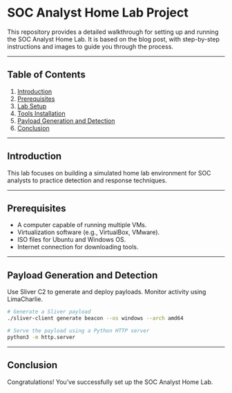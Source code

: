 # SOC Analyst Home Lab Project

This repository provides a detailed walkthrough for setting up and running the SOC Analyst Home Lab. It is based on the blog post, with step-by-step instructions and images to guide you through the process.

---

## Table of Contents
1. [Introduction](#introduction)
2. [Prerequisites](#prerequisites)
3. [Lab Setup](sections/lab_setup.md)
4. [Tools Installation](sections/tools_installation.md)
5. [Payload Generation and Detection](#payload-generation-and-detection)
6. [Conclusion](#conclusion)

---

## Introduction

This lab focuses on building a simulated home lab environment for SOC analysts to practice detection and response techniques.

---

## Prerequisites

- A computer capable of running multiple VMs.
- Virtualization software (e.g., VirtualBox, VMware).
- ISO files for Ubuntu and Windows OS.
- Internet connection for downloading tools.

---

## Payload Generation and Detection

Use Sliver C2 to generate and deploy payloads. Monitor activity using LimaCharlie.

```bash
# Generate a Sliver payload
./sliver-client generate beacon --os windows --arch amd64

# Serve the payload using a Python HTTP server
python3 -m http.server
```

---

## Conclusion

Congratulations! You’ve successfully set up the SOC Analyst Home Lab.
